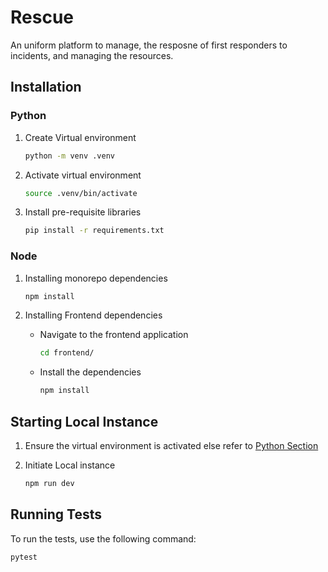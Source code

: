 # Rescue

An uniform platform to manage, the resposne of first responders to incidents, and managing the resources.

## Installation

### Python

1. Create Virtual environment

    ``` bash 
    python -m venv .venv
    ```

2. Activate virtual environment

    ```bash
    source .venv/bin/activate
    ```

3. Install pre-requisite libraries
    ```bash
    pip install -r requirements.txt
    ```

### Node

1. Installing monorepo dependencies
    ```bash
    npm install
    ```

2. Installing Frontend dependencies
    * Navigate to the frontend application

        ```bash
        cd frontend/
        ```
    
    * Install the dependencies
        ```bash
        npm install
        ```

## Starting Local Instance

1. Ensure the virtual environment is activated else refer to [Python Section](#python)

2. Initiate Local instance
    ```bash
    npm run dev
    ```

## Running Tests

To run the tests, use the following command:

```bash
pytest
```

